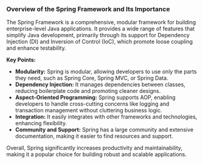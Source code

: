 ### Overview of the Spring Framework and Its Importance

The Spring Framework is a comprehensive, modular framework for building enterprise-level Java applications. It provides a wide range of features that simplify Java development, primarily through its support for Dependency Injection (DI) and Inversion of Control (IoC), which promote loose coupling and enhance testability.

**Key Points:**
- **Modularity:** Spring is modular, allowing developers to use only the parts they need, such as Spring Core, Spring MVC, or Spring Data.
- **Dependency Injection:** It manages dependencies between classes, reducing boilerplate code and promoting cleaner designs.
- **Aspect-Oriented Programming:** Spring supports AOP, enabling developers to handle cross-cutting concerns like logging and transaction management without cluttering business logic.
- **Integration:** It easily integrates with other frameworks and technologies, enhancing flexibility.
- **Community and Support:** Spring has a large community and extensive documentation, making it easier to find resources and support.

Overall, Spring significantly increases productivity and maintainability, making it a popular choice for building robust and scalable applications.